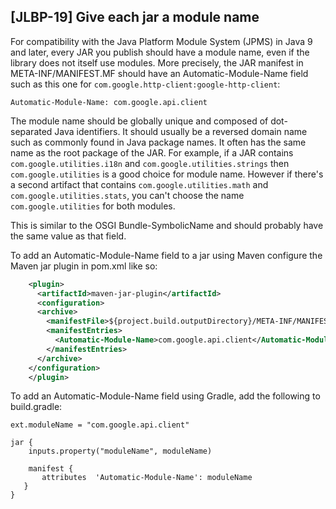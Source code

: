 [JLBP-19] Give each jar a module name
--------------------------------------------------

For compatibility with the Java Platform Module System (JPMS) in Java 9 and
later, every JAR you publish should have a module name, even if the library
does not itself use modules. More precisely, the JAR manifest in 
META-INF/MANIFEST.MF should have an Automatic-Module-Name field such as
this one for `com.google.http-client:google-http-client`:

```
Automatic-Module-Name: com.google.api.client
```

The module name should be globally unique and composed of 
dot-separated Java identifiers. It should usually be a reversed domain name such
as commonly found in Java package names. It often has the same name as the root
package of the JAR. For example, if a JAR contains `com.google.utilities.i18n`
and `com.google.utilities.strings` then `com.google.utilities` is a good 
choice for module name. However if there's a second artifact that contains
`com.google.utilities.math` and `com.google.utilities.stats`, you can't choose
the name `com.google.utilities` for both modules.

This is similar to the OSGI Bundle-SymbolicName and should probably have the
same value as that field.

To add an Automatic-Module-Name field to a jar using Maven configure the 
Maven jar plugin in pom.xml like so:

```xml
    <plugin>
      <artifactId>maven-jar-plugin</artifactId>
      <configuration>
      <archive>  
        <manifestFile>${project.build.outputDirectory}/META-INF/MANIFEST.MF</manifestFile>
        <manifestEntries>
          <Automatic-Module-Name>com.google.api.client</Automatic-Module-Name>
        </manifestEntries>
      </archive> 
    </configuration>
    </plugin> 
```

To add an Automatic-Module-Name field using Gradle, add the following to
build.gradle:

```
ext.moduleName = "com.google.api.client"

jar {
    inputs.property("moduleName", moduleName)

    manifest {
       attributes  'Automatic-Module-Name': moduleName
   }
}
```
